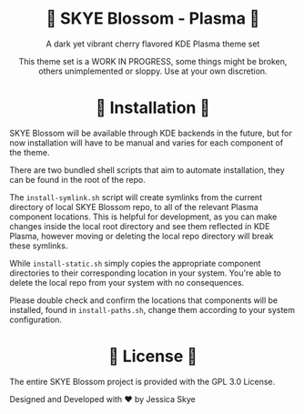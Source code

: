 <h1 align="center">🌸 SKYE Blossom - Plasma 🌸</h1>
<p align="center">A dark yet vibrant cherry flavored KDE Plasma theme set</p>


<p align="center">This theme set is a WORK IN PROGRESS, some things might be broken, others unimplemented or sloppy. Use at your own discretion.</p>


<h1 align="center">🚀 Installation 🚀</h1>
SKYE Blossom will be available through KDE backends in the future, but for now installation will have to be manual and varies for each component of the theme.

There are two bundled shell scripts that aim to automate installation, they can be found in the root of the repo.

The `install-symlink.sh` script will create symlinks from the current directory of local SKYE Blossom repo, to all of the relevant Plasma component locations. This is helpful for development, as you can make changes inside the local root directory and see them reflected in KDE Plasma, however moving or deleting the local repo directory will break these symlinks.

While `install-static.sh` simply copies the appropriate component directories to their corresponding location in your system. You're able to delete the local repo from your system with no consequences.

Please double check and confirm the locations that components will be installed, found in `install-paths.sh`, change them according to your system configuration.


<h1 align="center">📃 License 📃</h1>
The entire SKYE Blossom project is provided with the GPL 3.0 License.

Designed and Developed with :heart: by Jessica Skye
